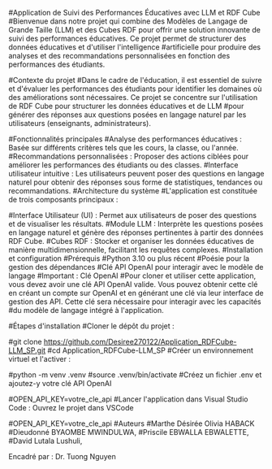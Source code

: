 #Application de Suivi des Performances Éducatives avec LLM et RDF Cube
#Bienvenue dans notre projet qui combine des Modèles de Langage de Grande Taille (LLM) et des Cubes RDF pour offrir une solution innovante de suivi des performances éducatives. Ce projet permet de structurer des données éducatives et d'utiliser l'intelligence #artificielle pour produire des analyses et des recommandations personnalisées en fonction des performances des étudiants.

#Contexte du projet
#Dans le cadre de l'éducation, il est essentiel de suivre et d'évaluer les performances des étudiants pour identifier les domaines où des améliorations sont nécessaires. Ce projet se concentre sur l'utilisation de RDF Cube pour structurer les données éducatives et de LLM #pour générer des réponses aux questions posées en langage naturel par les utilisateurs (enseignants, administrateurs).

#Fonctionnalités principales
#Analyse des performances éducatives : Basée sur différents critères tels que les cours, la classe, ou l'année.
#Recommandations personnalisées : Proposer des actions ciblées pour améliorer les performances des étudiants ou des classes.
#Interface utilisateur intuitive : Les utilisateurs peuvent poser des questions en langage naturel pour obtenir des réponses sous forme de statistiques, tendances ou recommandations.
#Architecture du système
#L'application est constituée de trois composants principaux :

#Interface Utilisateur (UI) : Permet aux utilisateurs de poser des questions et de visualiser les résultats.
#Module LLM : Interprète les questions posées en langage naturel et génère des réponses pertinentes à partir des données RDF Cube.
#Cubes RDF : Stocker et organiser les données éducatives de manière multidimensionnelle, facilitant les requêtes complexes.
#Installation et configuration
#Prérequis
#Python 3.10 ou plus récent
#Poésie pour la gestion des dépendances
#Clé API OpenAI pour interagir avec le modèle de langage
#Important : Clé OpenAI
#Pour cloner et utiliser cette application, vous devez avoir une clé API OpenAI valide. Vous pouvez obtenir cette clé en créant un compte sur OpenAI et en générant une clé via leur interface de gestion des API. Cette clé sera nécessaire pour interagir avec les capacités #du modèle de langage intégré à l'application.

#Étapes d'installation
#Cloner le dépôt du projet :

#git clone https://github.com/Desiree270122/Application_RDFCube-LLM_SP.git
#cd Application_RDFCube-LLM_SP
#Créer un environnement virtuel et l'activer :

#python -m venv .venv
#source .venv/bin/activate
#Créez un fichier .env et ajoutez-y votre clé API OpenAI

#OPEN_API_KEY=votre_cle_api
#Lancer l'application dans Visual Studio Code : Ouvrez le projet dans VSCode

#OPEN_API_KEY=votre_cle_api
#Auteurs
#Marthe Désirée Olivia HABACK
#Dieudonné BYAOMBE MWINDULWA, 
#Priscile EBWALLA EBWALETTE, 
#David Lutala Lushuli,

Encadré par : Dr. Tuong Nguyen
